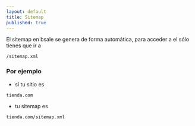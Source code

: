 ```yaml
---
layout: default
title: Sitemap
published: true
---
```


El sitemap en bsale se genera de forma automática, para acceder a el sólo tienes que ir a 
```
/sitemap.xml
```
### Por ejemplo 

- si tu sitio es
```
tienda.com
```
- tu sitemap es 
```
tienda.com/sitemap.xml
```

